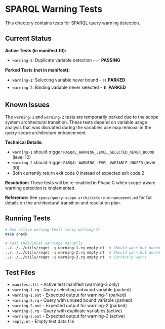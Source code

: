 # SPARQL Warning Tests

This directory contains tests for SPARQL query warning detection.

## Current Status

**Active Tests (in manifest.ttl):**
- `warning-3`: Duplicate variable detection - ✅ **PASSING**

**Parked Tests (not in manifest):**
- `warning-1`: Selecting variable never bound - ⏸️ **PARKED** 
- `warning-2`: Binding variable never selected - ⏸️ **PARKED**

## Known Issues

The `warning-1` and `warning-2` tests are temporarily parked due to the scope system architectural transition. These tests depend on variable usage analysis that was disrupted during the variables use map removal in the query scope architecture enhancement.

**Technical Details:**
- `warning-1` should trigger `RASQAL_WARNING_LEVEL_SELECTED_NEVER_BOUND` (level 10)
- `warning-2` should trigger `RASQAL_WARNING_LEVEL_VARIABLE_UNUSED` (level 30)
- Both currently return exit code 0 instead of expected exit code 2

**Resolution:** These tests will be re-enabled in Phase C when scope-aware warning detection is implemented.

**Reference:** See `specs/query-scope-architecture-enhancement.md` for full details on the architectural transition and resolution plan.

## Running Tests

```bash
# Run active warning tests (only warning-3)
make check

# Test individual warnings manually
../../../utils/roqet -q warning-1.rq empty.nt  # Should warn but doesn't
../../../utils/roqet -q warning-2.rq empty.nt  # Should warn but doesn't  
../../../utils/roqet -q warning-3.rq empty.nt  # Correctly warns
```

## Test Files

- `manifest.ttl` - Active test manifest (warning-3 only)
- `warning-1.rq` - Query selecting unbound variable (parked)
- `warning-1.out` - Expected output for warning-1 (parked)
- `warning-2.rq` - Query with unused bound variable (parked)
- `warning-2.out` - Expected output for warning-2 (parked)
- `warning-3.rq` - Query with duplicate variables (active)
- `warning-3.out` - Expected output for warning-3 (active)
- `empty.nt` - Empty test data file